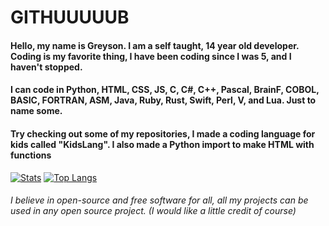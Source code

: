# GITHUUUUUB
#### Hello, my name is Greyson. I am a self taught, 14 year old developer. Coding is my favorite thing, I have been coding since I was 5, and I haven't stopped.
#### I can code in Python, HTML, CSS, JS, C, C#, C++, Pascal, BrainF, COBOL, BASIC, FORTRAN, ASM, Java, Ruby, Rust, Swift, Perl, V, and Lua. Just to name some.
#### Try checking out some of my repositories, I made a coding language for kids called "KidsLang". I also made a Python import to make HTML with functions
[![Stats](https://github-readme-stats.vercel.app/api?username=UperscuzziSchoolAcc&theme=synthwave)](https://github.com/anuraghazra/github-readme-stats)
[![Top Langs](https://github-readme-stats.vercel.app/api/top-langs/?username=UperscuzziSchoolAcc&layout=compact&theme=synthwave)](https://github.com/anuraghazra/github-readme-stats)
###### I believe in open-source and free software for all, all my projects can be used in any open source project. (I would like a *little* credit of course)
